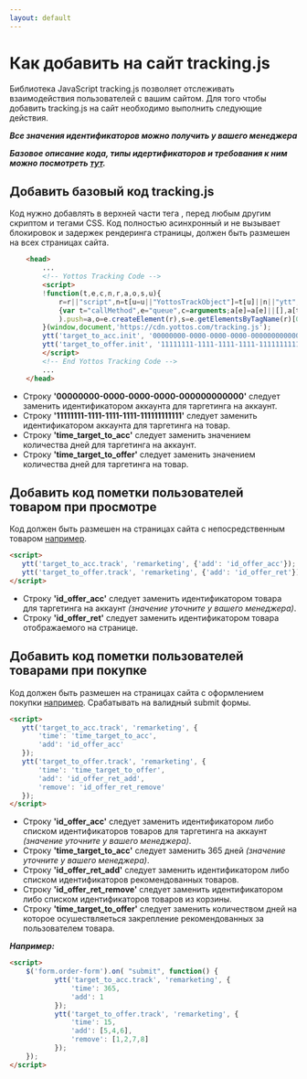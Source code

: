 ```yaml
---
layout: default
---
```


# Как добавить на сайт tracking.js
Библиотека JavaScript tracking.js позволяет отслеживать взаимодействия пользователей с вашим сайтом. 
Для того чтобы добавить tracking.js на сайт необходимо выполнить следующие действия.

_**Все значения идентификаторов можно получить у вашего менеджера**_

_**Базовое описание кода, типы идертификаторов и требования к ним можно посмотреть [тут](index.md).**_

## Добавить базовый код tracking.js
Код нужно добавлять в верхней части тега **<head>**, перед любым другим скриптом и тегами CSS.
Код полностью асинхронный и не вызывает блокировок и задержек рендеринга страницы, должен быть размешен на всех страницах сайта.

```html
    <head>
        ...
        <!-- Yottos Tracking Code -->
        <script>
        !function(t,e,c,n,r,a,o,s,u){
            r=r||"script",n=t[u=u||"YottosTrackObject"]=t[u]||n||"ytt",t[n]||((a=t[n]=function()
            {var t="callMethod",e="queue",c=arguments;a[e]=a[e]||[],a[t]?a[t].apply(a,c):a[e].push(c)}
            ).push=a,o=e.createElement(r),s=e.getElementsByTagName(r)[0],o.async=!0,o.src=c,s.parentNode.insertBefore(o,s))
        }(window,document,'https://cdn.yottos.com/tracking.js');
        ytt('target_to_acc.init', '00000000-0000-0000-0000-000000000000', {'time': 'time_target_to_acc'});
        ytt('target_to_offer.init', '11111111-1111-1111-1111-111111111111', {'time':'time_target_to_offer'});
        </script>
        <!-- End Yottos Tracking Code -->
        ...
    </head>
```
* Строку **'00000000-0000-0000-0000-000000000000'** следует заменить идентификатором аккаунта для таргетинга на аккаунт.
* Строку **'11111111-1111-1111-1111-111111111111'** следует заменить идентификатором аккаунта для таргетинга на товар.
* Строку **'time_target_to_acc'** следует заменить значением количества дней для таргетинга на аккаунт.
* Строку **'time_target_to_offer'** следует заменить значением количества дней для таргетинга на товар.

## Добавить код пометки пользователей товаром при просмотре
Код должен быть размешен на страницах сайта с непосредственным товаром [например](https://www.citrus.ua/smartfony/m5s-16gb-grey-meizu-609619.html). 
```html
<script>
   ytt('target_to_acc.track', 'remarketing', {'add': 'id_offer_acc'});
   ytt('target_to_offer.track', 'remarketing', {'add': 'id_offer_ret'});
</script>
```
* Строку **'id_offer_acc'** следует заменить идентификатором товара для таргетинга на аккаунт _(значение уточните у вашего менеджера)_.
* Строку **'id_offer_ret'** следует заменить идентификатором товара отображаемого на странице.

## Добавить код пометки пользователей товарами при покупке
Код должен быть размешен на страницах сайта с оформлением покупки [например](https://my.citrus.ua/ru/checkout/116707260?order_source=new_desktop&new_site=https://www.citrus.ua&_ga=2.151571193.1127107469.1532340927-1209114315.1529668825).
Срабатывать на валидный submit формы.
 
```html
<script>
   ytt('target_to_acc.track', 'remarketing', {
       'time': 'time_target_to_acc',
       'add': 'id_offer_acc'
   });
   ytt('target_to_offer.track', 'remarketing', {
       'time': 'time_target_to_offer',
       'add': 'id_offer_ret_add',
       'remove': 'id_offer_ret_remove'
   });
</script>
```
* Строку **'id_offer_acc'** следует заменить идентификатором либо списком идентификаторов товаров для таргетинга на аккаунт _(значение уточните у вашего менеджера)_.
* Строку **'time_target_to_acc'** следует заменить 365 дней  _(значение уточните у вашего менеджера)_.
* Строку **'id_offer_ret_add'** следует заменить идентификатором либо списком идентификаторов рекомендованных товаров.
* Строку **'id_offer_ret_remove'** следует заменить идентификатором либо списком идентификаторов товаров из корзины.
* Строку **'time_target_to_offer'** следует заменить количеством дней на которое осушествляеться закрепление рекомендованных за пользователем товара.


**_Например:_**
```html
<script>
    $('form.order-form').on( "submit", function() {
           ytt('target_to_acc.track', 'remarketing', {
               'time': 365,
               'add': 1
           });
           ytt('target_to_offer.track', 'remarketing', {
               'time': 15,
               'add': [5,4,6],
               'remove': [1,2,7,8]
           });
    });
</script>
```